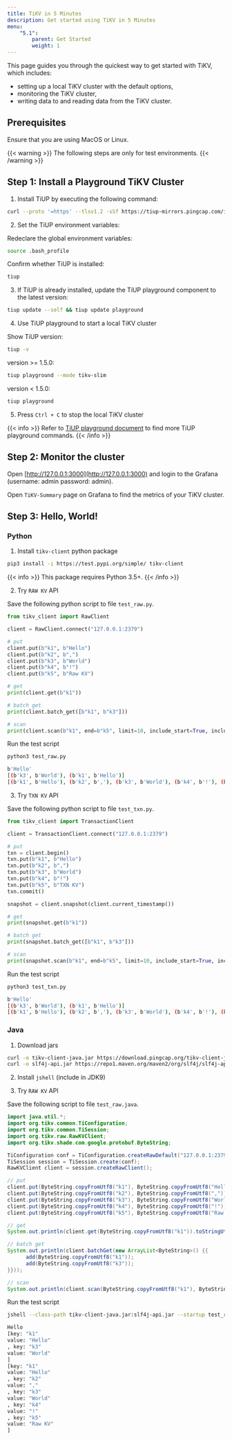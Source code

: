 ```yaml
---
title: TiKV in 5 Minutes
description: Get started using TiKV in 5 Minutes
menu:
    "5.1":
        parent: Get Started
        weight: 1
---
```


This page guides you through the quickest way to get started with TiKV, which includes:
- setting up a local TiKV cluster with the default options,
- monitoring the TiKV cluster,
- writing data to and reading data from the TiKV cluster.

## Prerequisites

Ensure that you are using MacOS or Linux.

{{< warning >}}
The following steps are only for test environments.
{{< /warning >}}
<!-- TODO: For production environments please refer to ??? -->

## Step 1: Install a Playground TiKV Cluster

1. Install TiUP by executing the following command:
```bash
curl --proto '=https' --tlsv1.2 -sSf https://tiup-mirrors.pingcap.com/install.sh | sh
```

2. Set the TiUP environment variables:

Redeclare the global environment variables:

```bash
source .bash_profile
```

Confirm whether TiUP is installed:

```bash
tiup
```

3. If TiUP is already installed, update the TiUP playground component to the latest version:

```bash
tiup update --self && tiup update playground
```

4. Use TiUP playground to start a local TiKV cluster

Show TiUP version:

```bash
tiup -v
```

version >= 1.5.0:

```bash
tiup playground --mode tikv-slim
```

version < 1.5.0:

```bash
tiup playground
```

5. Press `Ctrl + C` to stop the local TiKV cluster

{{< info >}}
Refer to [TiUP playground document](https://docs.pingcap.com/tidb/stable/tiup-playground) to find more TiUP playground commands.
{{< /info >}}

## Step 2: Monitor the cluster

Open [http://127.0.0.1:3000](http://127.0.0.1:3000) and login to the Grafana (username: admin password: admin).

Open `TiKV-Summary` page on Grafana to find the metrics of your TiKV cluster.

## Step 3: Hello, World!

### Python

1. Install `tikv-client` python package

```bash
pip3 install -i https://test.pypi.org/simple/ tikv-client
```

{{< info >}}
This package requires Python 3.5+.
{{< /info >}}

2. Try `RAW KV` API

Save the following python script to file `test_raw.py`.

```python
from tikv_client import RawClient

client = RawClient.connect("127.0.0.1:2379")

# put
client.put(b"k1", b"Hello")
client.put(b"k2", b",")
client.put(b"k3", b"World")
client.put(b"k4", b"!")
client.put(b"k5", b"Raw KV")

# get
print(client.get(b"k1"))

# batch get
print(client.batch_get([b"k1", b"k3"]))

# scan
print(client.scan(b"k1", end=b"k5", limit=10, include_start=True, include_end=True))
```

Run the test script

```bash
python3 test_raw.py

b'Hello'
[(b'k3', b'World'), (b'k1', b'Hello')]
[(b'k1', b'Hello'), (b'k2', b','), (b'k3', b'World'), (b'k4', b'!'), (b'k5', b'Raw KV')]
```

3. Try `TXN KV` API

Save the following python script to file `test_txn.py`.

```python
from tikv_client import TransactionClient

client = TransactionClient.connect("127.0.0.1:2379")

# put
txn = client.begin()
txn.put(b"k1", b"Hello")
txn.put(b"k2", b",")
txn.put(b"k3", b"World")
txn.put(b"k4", b"!")
txn.put(b"k5", b"TXN KV")
txn.commit()

snapshot = client.snapshot(client.current_timestamp())

# get
print(snapshot.get(b"k1"))

# batch get
print(snapshot.batch_get([b"k1", b"k3"]))

# scan
print(snapshot.scan(b"k1", end=b"k5", limit=10, include_start=True, include_end=True))
```

Run the test script

```bash
python3 test_txn.py

b'Hello'
[(b'k3', b'World'), (b'k1', b'Hello')]
[(b'k1', b'Hello'), (b'k2', b','), (b'k3', b'World'), (b'k4', b'!'), (b'k5', b'TXN KV')]
```

### Java

1. Download jars

```bash
curl -o tikv-client-java.jar https://download.pingcap.org/tikv-client-java-3.1.0-SNAPSHOT.jar
curl -o slf4j-api.jar https://repo1.maven.org/maven2/org/slf4j/slf4j-api/1.7.16/slf4j-api-1.7.16.jar
```

2. Install `jshell` (include in JDK9)

3. Try `RAW KV` API

Save the following script to file `test_raw.java`.

```java
import java.util.*;
import org.tikv.common.TiConfiguration;
import org.tikv.common.TiSession;
import org.tikv.raw.RawKVClient;
import org.tikv.shade.com.google.protobuf.ByteString;

TiConfiguration conf = TiConfiguration.createRawDefault("127.0.0.1:2379");
TiSession session = TiSession.create(conf);
RawKVClient client = session.createRawClient();

// put
client.put(ByteString.copyFromUtf8("k1"), ByteString.copyFromUtf8("Hello"));
client.put(ByteString.copyFromUtf8("k2"), ByteString.copyFromUtf8(","));
client.put(ByteString.copyFromUtf8("k3"), ByteString.copyFromUtf8("World"));
client.put(ByteString.copyFromUtf8("k4"), ByteString.copyFromUtf8("!"));
client.put(ByteString.copyFromUtf8("k5"), ByteString.copyFromUtf8("Raw KV"));

// get
System.out.println(client.get(ByteString.copyFromUtf8("k1")).toStringUtf8());

// batch get
System.out.println(client.batchGet(new ArrayList<ByteString>() {{
      add(ByteString.copyFromUtf8("k1"));
      add(ByteString.copyFromUtf8("k3"));
}}));

// scan
System.out.println(client.scan(ByteString.copyFromUtf8("k1"), ByteString.copyFromUtf8("k6"), 10));
```

Run the test script

```bash
jshell --class-path tikv-client-java.jar:slf4j-api.jar --startup test_raw.java

Hello
[key: "k1"
value: "Hello"
, key: "k3"
value: "World"
]
[key: "k1"
value: "Hello"
, key: "k2"
value: ","
, key: "k3"
value: "World"
, key: "k4"
value: "!"
, key: "k5"
value: "Raw KV"
]
```
